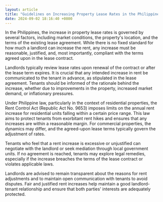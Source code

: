 ```yaml
---
layout: article
title: "Guidelines on Increasing Property Lease Rates in the Philippines"
date: 2024-09-02 18:16:40 +0800
---
```


<p>In the Philippines, the increase in property lease rates is governed by several factors, including market conditions, the property's location, and the terms of the existing lease agreement. While there is no fixed standard for how much a landlord can increase the rent, any increase must be reasonable, justified, and, most importantly, compliant with the terms agreed upon in the lease contract.</p><p>Landlords typically review lease rates upon renewal of the contract or after the lease term expires. It is crucial that any intended increase in rent be communicated to the tenant in advance, as stipulated in the lease agreement. Tenants should be informed of the rationale behind the increase, whether due to improvements in the property, increased market demand, or inflationary pressures.</p><p>Under Philippine law, particularly in the context of residential properties, the Rent Control Act (Republic Act No. 9653) imposes limits on the annual rent increase for residential units falling within a certain price range. This law aims to protect tenants from exorbitant rent hikes and ensures that any increases are within a reasonable margin. For commercial properties, the dynamics may differ, and the agreed-upon lease terms typically govern the adjustment of rates.</p><p>Tenants who feel that a rent increase is excessive or unjustified can negotiate with the landlord or seek mediation through local government units. If no agreement is reached, tenants may explore legal remedies, especially if the increase breaches the terms of the lease contract or violates applicable laws.</p><p>Landlords are advised to remain transparent about the reasons for rent adjustments and to maintain open communication with tenants to avoid disputes. Fair and justified rent increases help maintain a good landlord-tenant relationship and ensure that both parties' interests are adequately protected.</p>
